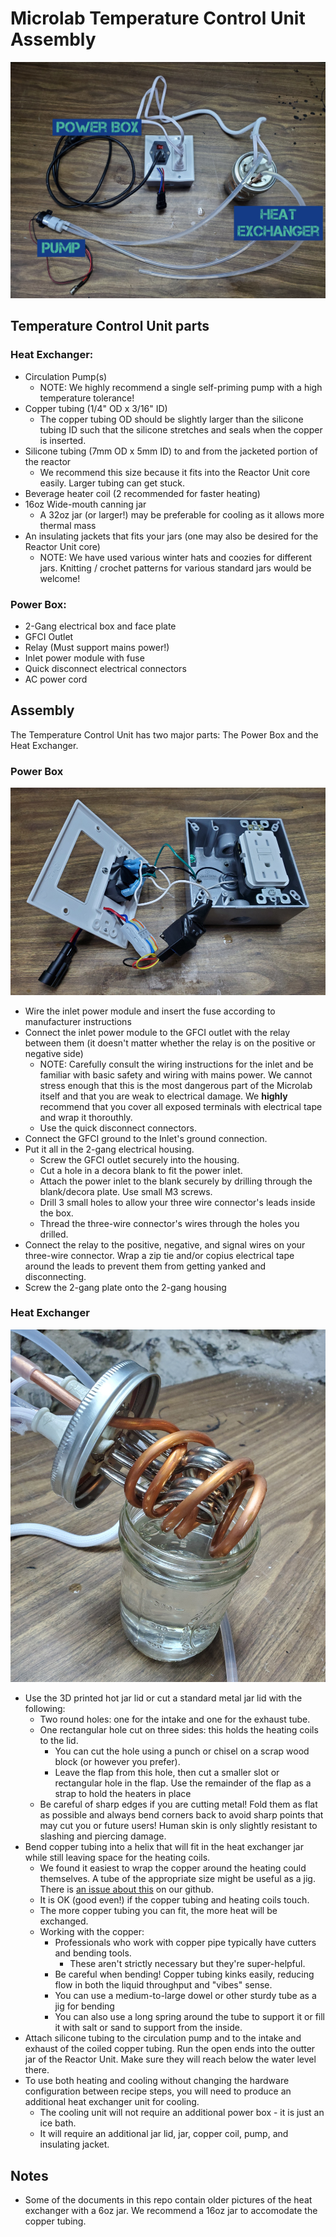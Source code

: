 # Microlab Temperature Control Unit Assembly

![Temperature Control Unit](/docs/media/microlab-temperature-control-unit.jpg)

## Temperature Control Unit parts
### Heat Exchanger:
- Circulation Pump(s) 
    - NOTE: We highly recommend a single self-priming pump with a high temperature tolerance!
- Copper tubing (1/4" OD x 3/16" ID)
    - The copper tubing OD should be slightly larger than the silicone tubing ID such that the silicone stretches and seals when the copper is inserted.
- Silicone tubing (7mm OD x 5mm ID) to and from the jacketed portion of the reactor
    - We recommend this size because it fits into the Reactor Unit core easily. Larger tubing can get stuck.
- Beverage heater coil (2 recommended for faster heating)
- 16oz Wide-mouth canning jar
    - A 32oz jar (or larger!) may be preferable for cooling as it allows more thermal mass
- An insulating jackets that fits your jars (one may also be desired for the Reactor Unit core)
    - NOTE: We have used various winter hats and coozies for different jars. Knitting / crochet patterns for various standard jars would be welcome!

### Power Box:
- 2-Gang electrical box and face plate
- GFCI Outlet
- Relay (Must support mains power!)
- Inlet power module with fuse
- Quick disconnect electrical connectors
- AC power cord

## Assembly
The Temperature Control Unit has two major parts: The Power Box and the Heat Exchanger. 

### Power Box

![Temperature Control Unit power box](/docs/media/microlab-power-box.jpg)

- Wire the inlet power module and insert the fuse according to manufacturer instructions
- Connect the inlet power module to the GFCI outlet with the relay between them (it doesn't matter whether the relay is on the positive or negative side)
   - NOTE: Carefully consult the wiring instructions for the inlet and be familiar with basic safety and wiring with mains power. We cannot stress enough that this is the most dangerous part of the Microlab itself and that you are weak to electrical damage. We **highly** recommend that you cover all exposed terminals with electrical tape and wrap it thorouthly.
   - Use the quick disconnect connectors.
- Connect the GFCI ground to the Inlet's ground connection.
- Put it all in the 2-gang electrical housing.
   - Screw the GFCI outlet securely into the housing.
   - Cut a hole in a decora blank to fit the power inlet.
   - Attach the power inlet to the blank securely by drilling through the blank/decora plate. Use small M3 screws.
   - Drill 3 small holes to allow your three wire connector's leads inside the box.
   - Thread the three-wire connector's wires through the holes you drilled.
- Connect the relay to the positive, negative, and signal wires on your three-wire connector. Wrap a zip tie and/or copius electrical tape around the leads to prevent them from getting yanked and disconnecting.
- Screw the 2-gang plate onto the 2-gang housing


### Heat Exchanger

![Temperature Control Unit heat exchanger](/docs/media/microlab-heat-exchanger.jpg)

- Use the 3D printed hot jar lid or cut a standard metal jar lid with the following:
    - Two round holes: one for the intake and one for the exhaust tube.
    - One rectangular hole cut on three sides: this holds the heating coils to the lid. 
        - You can cut the hole using a punch or chisel on a scrap wood block (or however you prefer).
        - Leave the flap from this hole, then cut a smaller slot or rectangular hole in the flap. Use the remainder of the flap as a strap to hold the heaters in place
    - Be careful of sharp edges if you are cutting metal! Fold them as flat as possible and always bend corners back to avoid sharp points that may cut you or future users! Human skin is only slightly resistant to slashing and piercing damage.
- Bend copper tubing into a helix that will fit in the heat exchanger jar while still leaving space for the heating coils.
    - We found it easiest to wrap the copper around the heating could themselves. A tube of the appropriate size might be useful as a jig. There is [an issue about this](https://github.com/FourThievesVinegar/solderless-microlab/issues/136) on our github.
    - It is OK (good even!) if the copper tubing and heating coils touch.
    - The more copper tubing you can fit, the more heat will be exchanged.
    - Working with the copper:
        - Professionals who work with copper pipe typically have cutters and bending tools. 
            - These aren't strictly necessary but they're super-helpful.
        - Be careful when bending! Copper tubing kinks easily, reducing flow in both the liquid throughput and "vibes" sense.
        - You can use a medium-to-large dowel or other sturdy tube as a jig for bending
        - You can also use a long spring around the tube to support it or fill it with salt or sand to support from the inside.
- Attach silicone tubing to the circulation pump and to the intake and exhaust of the coiled copper tubing. Run the open ends into the outter jar of the Reactor Unit. Make sure they will reach below the water level there.
- To use both heating and cooling without changing the hardware configuration between recipe steps, you will need to produce an additional heat exchanger unit for cooling.
    - The cooling unit will not require an additional power box - it is just an ice bath.
    - It will require an additional jar lid, jar, copper coil, pump, and insulating jacket. 

## Notes

- Some of the documents in this repo contain older pictures of the heat exchanger with a 6oz jar. We recommend a 16oz jar to accomodate the copper tubing. 
